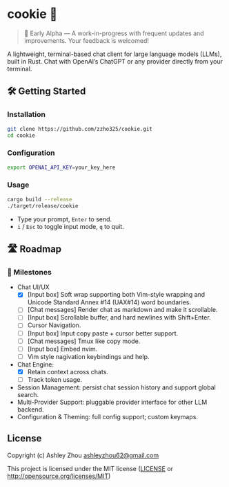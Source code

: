 # cookie 🍪


> 🧪 Early Alpha — A work-in-progress with frequent updates and improvements. Your feedback is welcomed!

A lightweight, terminal-based chat client for large language models (LLMs), built in Rust. Chat with OpenAI’s ChatGPT or any provider directly from your terminal.

## 🛠️ Getting Started

### Installation

```sh
git clone https://github.com/zzho325/cookie.git
cd cookie
```

### Configuration

```sh
export OPENAI_API_KEY=your_key_here
```

### Usage
```sh
cargo build --release
./target/release/cookie
```

* Type your prompt, `Enter` to send.
* `i` / `Esc` to toggle input mode, `q` to quit.

## 🛣️ Roadmap

### 🎯 Milestones

* Chat UI/UX 
  * [x] [Input box] Soft wrap supporting both Vim-style wrapping and Unicode Standard Annex #14 (UAX#14) word boundaries.
  * [ ] [Chat messages] Render chat as markdown and make it scrollable.
  * [ ] [Input box] Scrollable buffer, and hard newlines with Shift+Enter.
  * [ ] Cursor Navigation.
  * [ ] [Input box] Input copy paste + cursor better support.
  * [ ] [Chat messages] Tmux like copy mode.
  * [ ] [Input box] Embed nvim.
  * [ ] Vim style nagivation keybindings and help.
* Chat Engine:
  * [x] Retain context across chats.
  * [ ] Track token usage.
* Session Management: persist chat session history and support global search.
* Multi-Provider Support: pluggable provider interface for other LLM backend.
* Configuration & Theming: full config support; custom keymaps.

## License

Copyright (c) Ashley Zhou <ashleyzhou62@gmail.com>

This project is licensed under the MIT license ([LICENSE] or <http://opensource.org/licenses/MIT>)

[LICENSE]: ./LICENSE
